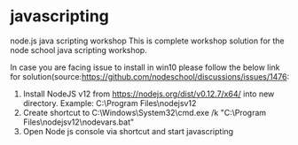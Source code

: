 # javascripting
node.js java scripting workshop
This is complete workshop solution for the node school java scripting workshop.

In case you are facing issue to install in win10 please follow the below link for solution(source:https://github.com/nodeschool/discussions/issues/1476:
1. Install NodeJS v12 from https://nodejs.org/dist/v0.12.7/x64/ into new directory. Example: C:\Program Files\nodejsv12
2. Create shortcut to C:\Windows\System32\cmd.exe /k "C:\Program Files\nodejsv12\nodevars.bat"
3. Open Node js console via shortcut and start javascripting
